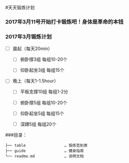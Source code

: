 #天天锻炼计划

### 2017年3月11号开始打卡锻炼吧！身体是革命的本钱

### 2017年3月锻炼计划
- [ ] 晨起（每天20min）
    - [ ] 俯卧撑3组 每组10-20个
    - [ ] 仰卧起坐3组 每组15个
   
  
- [ ] 晚上（每天1-1.5hour）
    - [ ] 平板支撑10组 每组1-2分
    - [ ] 俯卧撑5组 每组10-20个
    - [ ] 仰卧起坐5组 每组15个
    - [ ] 深蹲5组 每组20个



###目录：

	├── table                 … 锻炼签到表 
	├── guide                 … 健身指南   
	└── readme.md             … 说明文档